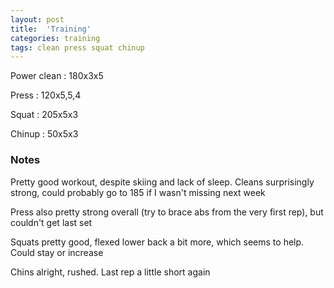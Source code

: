 ```yaml
---
layout: post
title:  'Training'
categories: training
tags: clean press squat chinup
---
```


Power clean :   180x3x5

Press   :   120x5,5,4

Squat   :   205x5x3

Chinup  :   50x5x3

### Notes

Pretty good workout, despite skiing and lack of sleep. Cleans surprisingly strong, could probably go to 185 if I wasn't missing next week

Press also pretty strong overall (try to brace abs from the very first rep), but couldn't get last set

Squats pretty good, flexed lower back a bit more, which seems to help. Could stay or increase

Chins alright, rushed. Last rep a little short again
